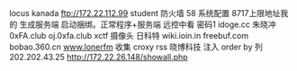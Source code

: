 locus kanada
ftp://172.22.112.99
student
防火墙
58
系统配置
8717上限地址我的
生成服务端
启动捆绑。正常程序+服务端
远控中看
密码1
idoge.cc 朱晓冲
0xFA.club
oj.0xfa.club
xctf
摄像头
日科特
wiki.ioin.in
freebuf.com
bobao.360.cn
www.lonerfm
收集
croxy
rss
晓博科技
注入
order by 列
202.202.43.25
http://172.22.26.148/showall.php
